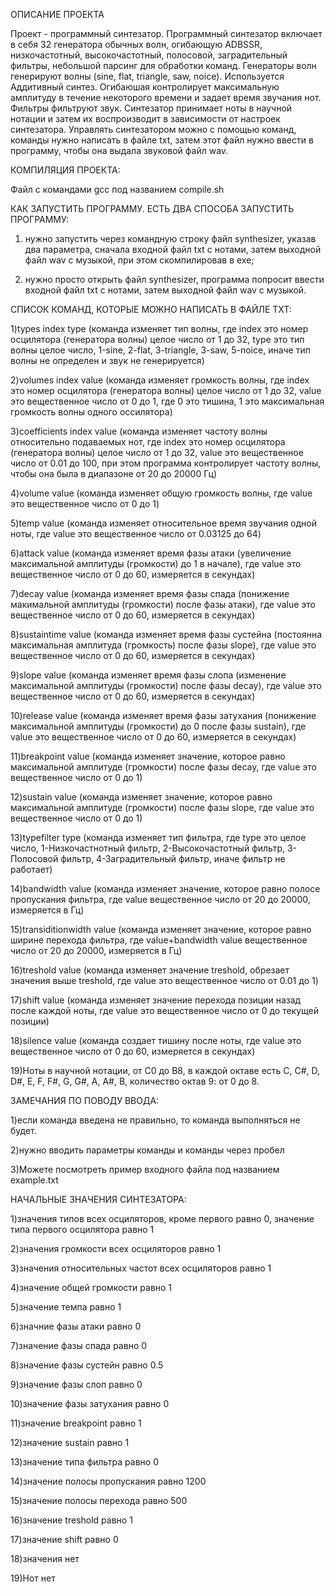 ОПИСАНИЕ ПРОЕКТА

Проект - программный синтезатор. Программный синтезатор включает в себя 32 генератора обычных волн, огибающую ADBSSR, низкочастотный, высокочастотный, полосовой, заградительный фильтры, небольшой парсинг для обработки команд.
Генераторы волн генерируют волны (sine, flat, triangle, saw, noice). Используется Аддитивный синтез. Огибаюшая контролирует максимальную амплитуду в течение некоторого времени и задает время звучания нот.
Фильтры фильтруют звук. Синтезатор принимает ноты в научной нотации и затем их воспроизводит в зависимости от настроек синтезатора. Управлять синтезатором можно с помощью команд, команды нужно написать в файле txt, затем этот файл нужно ввести в программу, чтобы она выдала звуковой файл wav. 

КОМПИЛЯЦИЯ ПРОЕКТА:

Файл с командами gcc под названием compile.sh

КАК ЗАПУСТИТЬ ПРОГРАММУ. ЕСТЬ ДВА СПОСОБА ЗАПУСТИТЬ ПРОГРАММУ: 

1) нужно запустить через командную строку файл synthesizer, указав два параметра, сначала входной файл txt с нотами, затем выходной файл wav с музыкой, при этом скомпилировав в exe; 

2) нужно просто открыть файл synthesizer, программа попросит ввести входной файл txt с нотами, затем выходной файл wav с музыкой.

СПИСОК КОМАНД, КОТОРЫЕ МОЖНО НАПИСАТЬ В ФАЙЛЕ TXT: 

1)types index type (команда изменяет тип волны, где index это номер осцилятора (генератора волны) целое число от 1 до 32, type это тип волны целое число, 1-sine, 2-flat, 3-triangle, 3-saw, 5-noice, иначе тип волны не определен и звук не генерируется)

2)volumes index value (команда изменяет громкость волны, где index это номер осцилятора (генератора волны) целое число от 1 до 32, value это вещественное число от 0 до 1, где 0 это тишина, 1 это максимальная громкость волны одного оссилятора)

3)coefficients index value (команда изменяет частоту волны относительно подаваемых нот, где index это номер осцилятора (генератора волны) целое число от 1 до 32, value это вещественное число от 0.01 до 100, при этом программа контролирует частоту волны, чтобы она была в диапазоне от 20 до 20000 Гц)

4)volume value (команда изменяет общую громкость волны, где value это вещественное число от 0 до 1)

5)temp value (команда изменяет относительное время звучания одной ноты, где value это вещественное число от 0.03125 до 64) 

6)attack value (команда изменяет время фазы атаки (увеличение максимальной амплитуды (громкости) до 1 в начале), где value это вещественное число от 0 до 60, измеряется в секундах)

7)decay value (команда изменяет время фазы спада (понижение макимальной амплитуды (громкости) после фазы атаки), где value это вещественное число от 0 до 60, измеряется в секундах)

8)sustaintime value (команда изменяет время фазы сустейна (постоянна максимальная амплитуда (громкость) после фазы slope), где value это вещественное число от 0 до 60, измеряется в секундах) 

9)slope value (команда изменяет время фазы слопа (изменение максимальной амплитуды (громкости) после фазы decay), где value это вещественное число от 0 до 60, измеряется в секундах)

10)release value (команда изменяет время фазы затухания (понижение максимальной амплитуды (громкости) до 0 после фазы sustain), где value это вещественное число от 0 до 60, измеряется в секундах)

11)breakpoint value (команда изменяет значение, которое равно максимальной амплитуде (громкости) после фазы decay, где value это вещественное число от 0 до 1)

12)sustain value (команда изменяет значение, которое равно максимальной амплитуде (громкости) после фазы slope, где value это вещественное число от 0 до 1)

13)typefilter type (команда изменяет тип фильтра, где type это целое число, 1-Низкочастнотный фильтр, 2-Высокочастотный фильтр, 3-Полосовой фильтр, 4-Заградительный фильтр, иначе фильтр не работает) 

14)bandwidth value (команда изменяет значение, которое равно полосе пропускания фильтра, где  value вещественное число от 20 до 20000, измеряется в Гц)

15)transiditionwidth value (команда изменяет значение, которое равно ширине перехода фильтра, где value+bandwidth value вещественное число от 20 до 20000, измеряется в Гц)

16)treshold value (команда изменяет значение treshold, обрезает значения выше treshold, где value это вещественное число от 0.01 до 1)

17)shift value (команда изменяет значение перехода позиции назад после каждой ноты, где value это вещественное число от 0 до текущей позиции)

18)silence value (команда создает тишину после ноты, где value это вещественное число от 0 до 60, измеряется в секундах)

19)Ноты в научной нотации, от  С0 до B8, в каждой октаве есть C, C#, D, D#, E, F, F#, G, G#, A, A#, B, количество октав 9: от 0 до 8.

ЗАМЕЧАНИЯ ПО ПОВОДУ ВВОДА:

1)если команда введена не правильно, то команда выполняться не будет.

2)нужно вводить параметры команды и команды через пробел

3)Можете посмотреть пример входного файла под названием  example.txt

НАЧАЛЬНЫЕ ЗНАЧЕНИЯ СИНТЕЗАТОРА:

1)значения типов всех осциляторов, кроме первого равно 0, значение типа первого осцилятора равно 1

2)значения громкости всех осциляторов равно 1

3)значения относительных частот всех осциляторов равно 1

4)значение общей громкости равно 1

5)значение темпа равно 1

6)значние фазы атаки равно 0

7)значение фазы спада равно 0

8)значение фазы сустейн равно 0.5

9)значение фазы слоп равно 0

10)значение фазы затухания равно 0

11)значение breakpoint равно 1

12)значение sustain равно 1

13)значение типа фильтра равно 0

14)значение полосы пропускания равно 1200

15)значение полосы перехода равно 500

16)значение treshold равно 1

17)значение shift равно 0

18)значения нет

19)Нот нет
